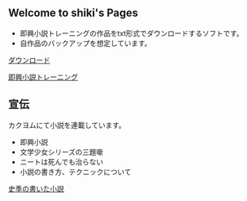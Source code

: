 ## Welcome to shiki's Pages

- 即興小説トレーニングの作品をtxt形式でダウンロードするソフトです。
- 自作品のバックアップを想定しています。

[ダウンロード](https://github.com/shiki968/sokkyo-dl/releases/download/v1.0/sg.exe)

[即興小説トレーニング](http://sokkyo-shosetsu.com/)


## 宣伝

カクヨムにて小説を連載しています。

- 即興小説
- 文学少女シリーズの三題噺
- ニートは死んでも治らない
- 小説の書き方、テクニックについて

[史季の書いた小説](https://kakuyomu.jp/users/shiki_968)
